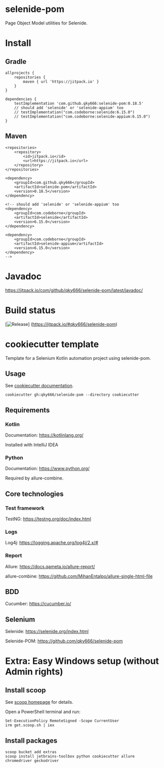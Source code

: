 # selenide-pom

Page Object Model utilities for Selenide.

# Install

## Gradle

```
allprojects {
    repositories {
        maven { url 'https://jitpack.io' }
    }
}

dependencies {
    testImplementation 'com.github.qky666:selenide-pom:0.18.5'
    // should add 'selenide' or 'selenide-appium' too
    // testImplementation("com.codeborne:selenide:6.15.0")
    // testImplementation("com.codeborne:selenide-appium:6.15.0")
}
```

## Maven

```
<repositories>
    <repository>
        <id>jitpack.io</id>
        <url>https://jitpack.io</url>
    </repository>
</repositories>

<dependency>
    <groupId>com.github.qky666</groupId>
    <artifactId>selenide-pom</artifactId>
    <version>0.18.5</version>
</dependency>

<!-- should add 'selenide' or 'selenide-appium' too
<dependency>
    <groupId>com.codeborne</groupId>
    <artifactId>selenide</artifactId>
    <version>6.15.0</version>
</dependency>

<dependency>
    <groupId>com.codeborne</groupId>
    <artifactId>selenide-appium</artifactId>
    <version>6.15.0</version>
</dependency>
-->
```

# Javadoc

https://jitpack.io/com/github/qky666/selenide-pom/latest/javadoc/

# Build status

[![Release](https://jitpack.io/v/qky666/selenide-pom.svg)]
(https://jitpack.io/#qky666/selenide-pom)

# cookiecutter template

Template for a Selenium Kotlin automation project using selenide-pom.

## Usage

See [cookiecutter documentation](https://cookiecutter.readthedocs.io/en/stable/index.html).

    cookiecutter gh:qky666/selenide-pom --directory cookiecutter

## Requirements

### Kotlin

Documentation: https://kotlinlang.org/

Installed with IntelliJ IDEA

### Python

Documentation: https://www.python.org/

Required by allure-combine.

## Core technologies

### Test framework

TestNG: https://testng.org/doc/index.html

### Logs

Log4j: https://logging.apache.org/log4j/2.x/#

### Report

Allure: https://docs.qameta.io/allure-report/

allure-combine: https://github.com/MihanEntalpo/allure-single-html-file

## BDD

Cucumber: https://cucumber.io/

## Selenium

Selenide: https://selenide.org/index.html

Selenide-POM: https://github.com/qky666/selenide-pom

# Extra: Easy Windows setup (without Admin rights)

## Install scoop

See [scoop homepage](https://scoop.sh/) for details.

Open a PowerShell terminal and run:

    Set-ExecutionPolicy RemoteSigned -Scope CurrentUser
    irm get.scoop.sh | iex

## Install packages

    scoop bucket add extras    
    scoop install jetbrains-toolbox python cookiecutter allure chromedriver geckodriver
